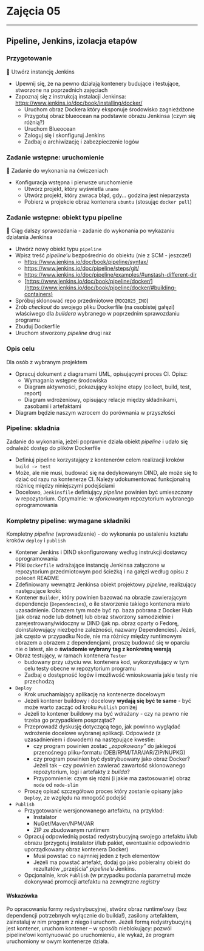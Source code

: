 # Zajęcia 05
---
## Pipeline, Jenkins, izolacja etapów

### Przygotowanie
🌵 Utwórz instancję Jenkins
* Upewnij się, że na pewno działają kontenery budujące i testujące, stworzone na poprzednich zajęciach
* Zapoznaj się z instrukcją instalacji Jenkinsa: https://www.jenkins.io/doc/book/installing/docker/
  * Uruchom obraz Dockera który eksponuje środowisko zagnieżdżone
  * Przygotuj obraz blueocean na podstawie obrazu Jenkinsa (czym się różnią?)
  * Uruchom Blueocean
  * Zaloguj się i skonfiguruj Jenkins
  * Zadbaj o archiwizację i zabezpieczenie logów
  
### Zadanie wstępne: uruchomienie
🌵 Zadanie do wykonania na ćwiczeniach
* Konfiguracja wstępna i pierwsze uruchomienie
  * Utwórz projekt, który wyświetla `uname`
  * Utwórz projekt, który zwraca błąd, gdy... godzina jest nieparzysta
  * Pobierz w projekcie obraz kontenera `ubuntu` (stosując `docker pull`)

### Zadanie wstępne: obiekt typu pipeline
🌵 Ciąg dalszy sprawozdania - zadanie do wykonania po wykazaniu działania Jenkinsa
* Utwórz nowy obiekt typu `pipeline`
* Wpisz treść *pipeline'u* bezpośrednio do obiektu (nie z SCM - jeszcze!)
  * https://www.jenkins.io/doc/book/pipeline/syntax/
  * https://www.jenkins.io/doc/pipeline/steps/git/
  * https://www.jenkins.io/doc/pipeline/examples/#unstash-different-dir
  * [https://www.jenkins.io/doc/book/pipeline/docker/](https://www.jenkins.io/doc/book/pipeline/docker/#building-containers)
* Spróbuj sklonować repo przedmiotowe (`MDO2025_INO`)
* Zrób *checkout* do swojego pliku Dockerfile (na osobistej gałęzi) właściwego dla *buildera* wybranego w poprzednim sprawozdaniu programu
* Zbuduj Dockerfile
* Uruchom stworzony *pipeline* drugi raz
 
### Opis celu
Dla osób z wybranym projektem
* Opracuj dokument z diagramami UML, opisującymi proces CI. Opisz:
  * Wymagania wstępne środowiska
  * Diagram aktywności, pokazujący kolejne etapy (collect, build, test, report)
  * Diagram wdrożeniowy, opisujący relacje między składnikami, zasobami i artefaktami
* Diagram będzie naszym wzrocem do porównania w przyszłości

### Pipeline: składnia
Zadanie do wykonania, jeżeli poprawnie działa obiekt *pipeline* i udało się odnaleźć dostęp do plików Dockerfile
* Definiuj pipeline korzystający z kontenerów celem realizacji kroków `build -> test`
* Może, ale nie musi, budować się na dedykowanym DIND, ale może się to dziać od razu na kontenerze CI. Należy udokumentować funkcjonalną różnicę między niniejszymi podejściami
* Docelowo, `Jenkinsfile` definiujący *pipeline* powinien być umieszczony w repozytorium. Optymalnie: w *sforkowanym* repozytorium wybranego oprogramowania

### Kompletny pipeline: wymagane składniki
Kompletny *pipeline* (wprowadzenie) - do wykonania po ustaleniu kształu kroków `deploy` i `publish`
*  Kontener Jenkins i DIND skonfigurowany według instrukcji dostawcy oprogramowania
*  Pliki `Dockerfile` wdrażające instancję Jenkinsa załączone w repozytorium przedmiotowym pod ścieżką i na gałęzi według opisu z poleceń README
*  Zdefiniowany wewnątrz Jenkinsa obiekt projektowy *pipeline*, realizujący następujące kroki:
  * Kontener `Builder`, który powinien bazować na obrazie zawierającym dependencje (`Dependencies`), o ile stworzenie takiego kontenera miało uzasadnienie. Obrazem tym może być np. baza pobrana z Docker Hub (jak obraz node lub 
dotnet) lub obraz stworzony samodzielnie i zarejestrowany/widoczny w DIND (jak np. obraz oparty o Fedorę, doinstalowujący niezbędne zależności, nazwany Dependencies). Jeżeli, jak często w przypadku Node, nie ma różnicy między runtimowym obrazem a obrazem z dependencjami, proszę budować się w oparciu nie o latest, ale o **świadomie wybrany tag z konkretną wersją**
  * Obraz testujący, w ramach kontenera `Tester`
    * budowany przy użyciu ww. kontenera kod, wykorzystujący w tym celu testy obecne w repozytorium programu
    * Zadbaj o dostępność logów i możliwość wnioskowania jakie testy nie przechodzą
  * `Deploy`
    *  Krok uruchamiający aplikację na kontenerze docelowym
    *  Jeżeli kontener buildowy i docelowy **wydają się być te same** - być może warto zacząć od kroku `Publish` poniżej
    *  Jeżeli to kontener buildowy ma być wdrażany - czy na pewno nie trzeba go przypadkiem posprzątać?
    *  Przeprowadź dyskusję dotyczącą tego, jak powinno wyglądać wdrożenie docelowe wybranej aplikacji. Odpowiedz (z uzasadnieniem i dowodem) na następujące kwestie:
        * czy program powinien zostać *„zapakowany”* do jakiegoś przenośnego pliku-formatu (DEB/RPM/TAR/JAR/ZIP/NUPKG)
        * czy program powinien być dystrybuowany jako obraz Docker? Jeżeli tak – czy powinien zawierać zawartość sklonowanego repozytorium, logi i artefakty z *builda*?
        * Przypomnienie: czym się różni (i jakie ma zastosowanie) obraz `node` od `node-slim`
    *  Proszę opisać szczegółowo proces który zostanie opisany jako `Deploy`, ze względu na mnogość podejść
  * `Publish`
    * Przygotowanie wersjonowanego artefaktu, na przykład:
      * Instalator
      * NuGet/Maven/NPM/JAR
      * ZIP ze zbudowanym runtimem
    * Opracuj odpowiednią postać redystrybucyjną swojego artefaktu i/lub obrazu (przygotuj instalator i/lub pakiet, ewentualnie odpowiednio uporządkowany obraz kontenera Docker)
      * Musi powstać co najmniej jeden z tych elementów
      * Jeżeli ma powstać artefakt, dodaj go jako pobieralny obiekt do rezultatów „przejścia” *pipeline’u* Jenkins.
    * Opcjonalnie, krok `Publish` (w przypadku podania parametru) może dokonywać promocji artefaktu na zewnętrzne *registry*
#### Wskazówka
Po opracowaniu formy redystrybucyjnej, stwórz obraz runtime’owy (bez dependencji potrzebnych wyłącznie do builda!), zasilony artefaktem, zainstaluj w nim program z niego i uruchom. Jeżeli formą redystrybucyjną jest kontener, uruchom kontener – w sposób nieblokujący: pozwól pipeline’owi kontynuować po uruchomieniu, ale wykaż, że program uruchomiony w owym kontenerze działa.

